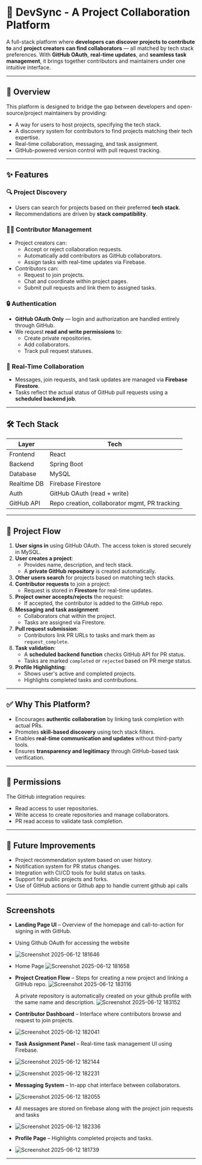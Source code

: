 # 🚀 DevSync - A Project Collaboration Platform

A full-stack platform where **developers can discover projects to contribute to** and **project creators can find collaborators** — all matched by tech stack preferences. With **GitHub OAuth**, **real-time updates**, and **seamless task management**, it brings together contributors and maintainers under one intuitive interface.

---

## 🧠 Overview

This platform is designed to bridge the gap between developers and open-source/project maintainers by providing:

- A way for users to host projects, specifying the tech stack.
- A discovery system for contributors to find projects matching their tech expertise.
- Real-time collaboration, messaging, and task assignment.
- GitHub-powered version control with pull request tracking.

---

## ✨ Features

### 🔍 Project Discovery
- Users can search for projects based on their preferred **tech stack**.
- Recommendations are driven by **stack compatibility**.

### 🧑‍💻 Contributor Management
- Project creators can:
  - Accept or reject collaboration requests.
  - Automatically add contributors as GitHub collaborators.
  - Assign tasks with real-time updates via Firebase.
- Contributors can:
  - Request to join projects.
  - Chat and coordinate within project pages.
  - Submit pull requests and link them to assigned tasks.

### 🔒 Authentication
- **GitHub OAuth Only** — login and authorization are handled entirely through GitHub.
- We request **read and write permissions** to:
  - Create private repositories.
  - Add collaborators.
  - Track pull request statuses.

### 🔄 Real-Time Collaboration
- Messages, join requests, and task updates are managed via **Firebase Firestore**.
- Tasks reflect the actual status of GitHub pull requests using a **scheduled backend job**.

---

## 🛠️ Tech Stack

| Layer         | Tech                           |
|---------------|--------------------------------|
| Frontend      | React                          |
| Backend       | Spring Boot                    |
| Database      | MySQL                          |
| Realtime DB   | Firebase Firestore             |
| Auth          | GitHub OAuth (read + write)    |
| GitHub API    | Repo creation, collaborator mgmt, PR tracking |

---

## 🔁 Project Flow

1. **User signs in** using GitHub OAuth. The access token is stored securely in MySQL.
2. **User creates a project**:
   - Provides name, description, and tech stack.
   - A **private GitHub repository** is created automatically.
3. **Other users search** for projects based on matching tech stacks.
4. **Contributor requests** to join a project:
   - Request is stored in **Firestore** for real-time updates.
5. **Project owner accepts/rejects** the request:
   - If accepted, the contributor is added to the GitHub repo.
6. **Messaging and task assignment**:
   - Collaborators chat within the project.
   - Tasks are assigned via Firestore.
7. **Pull request submission**:
   - Contributors link PR URLs to tasks and mark them as `request_complete`.
8. **Task validation**:
   - A **scheduled backend function** checks GitHub API for PR status.
   - Tasks are marked `completed` or `rejected` based on PR merge status.
9. **Profile Highlighting**:
   - Shows user's active and completed projects.
   - Highlights completed tasks and contributions.

---

## ✅ Why This Platform?

- Encourages **authentic collaboration** by linking task completion with actual PRs.
- Promotes **skill-based discovery** using tech stack filters.
- Enables **real-time communication and updates** without third-party tools.
- Ensures **transparency and legitimacy** through GitHub-based task verification.

---

## 🔐 Permissions

The GitHub integration requires:
- Read access to user repositories.
- Write access to create repositories and manage collaborators.
- PR read access to validate task completion.

---

## 🧪 Future Improvements

- Project recommendation system based on user history.
- Notification system for PR status changes.
- Integration with CI/CD tools for build status on tasks.
- Support for public projects and forks.
- Use of GitHub actions or Github app to handle current github api calls 

---

## Screenshots



- **Landing Page UI** – Overview of the homepage and call-to-action for signing in with GitHub.
- Using Github OAuth for accessing the website
- ![Screenshot 2025-06-12 181646](https://github.com/user-attachments/assets/bc10a9a8-c7d8-4942-a27d-a9a4780e2973)
- Home Page
  ![Screenshot 2025-06-12 181658](https://github.com/user-attachments/assets/f8a95963-3e51-4ab2-b85e-6e925487b7ae)
  

- **Project Creation Flow** – Steps for creating a new project and linking a GitHub repo.
  ![Screenshot 2025-06-12 183116](https://github.com/user-attachments/assets/737f1fa2-6e8c-4494-9a88-0b4068960be1)

  A private repository is automatically created on your github profile with the same name and description.
  ![Screenshot 2025-06-12 183152](https://github.com/user-attachments/assets/812f9306-ea1c-448f-9fc5-138d5a9be9c1)


- **Contributor Dashboard** – Interface where contributors browse and request to join projects.
- ![Screenshot 2025-06-12 182041](https://github.com/user-attachments/assets/22b79557-a3df-42b7-aa6a-2fc4741ac5b9)

- **Task Assignment Panel** – Real-time task management UI using Firebase.
- ![Screenshot 2025-06-12 182144](https://github.com/user-attachments/assets/fa4514d6-336a-4a57-9f22-2006c55933a7)
- ![Screenshot 2025-06-12 182231](https://github.com/user-attachments/assets/04d1fc00-c520-4bc2-8638-75d5910c66b5)



- **Messaging System** – In-app chat interface between collaborators.
- ![Screenshot 2025-06-12 182055](https://github.com/user-attachments/assets/40ac9d7a-b088-4fa9-b58f-8c5caed1c9d6)
- All messages are stored on firebase along with the project join requests and tasks
- ![Screenshot 2025-06-12 182336](https://github.com/user-attachments/assets/6e3cb418-3d85-4be9-be07-741afc395eb9)


- **Profile Page** – Highlights completed projects and tasks.
- ![Screenshot 2025-06-12 181739](https://github.com/user-attachments/assets/527a8191-e959-4ccf-a9d5-998e1604f52d)




---
